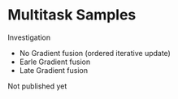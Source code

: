 # Multitask Samples



Investigation

- No Gradient fusion (ordered iterative update)
- Earle Gradient fusion
- Late Gradient fusion


Not published yet